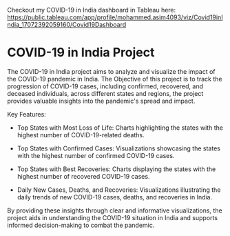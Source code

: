 Checkout my COVID-19 in India dashboard in Tableau here: 
https://public.tableau.com/app/profile/mohammed.asim4093/viz/Covid19inIndia_17072392059160/Covid19Dashboard

# COVID-19 in India Project

The COVID-19 in India project aims to analyze and visualize the impact of the COVID-19 pandemic in India. The Objective of this project is to track the progression of COVID-19 cases, including confirmed, recovered, and deceased individuals, across different states and regions, the project provides valuable insights into the pandemic's spread and impact.

Key Features:

* Top States with Most Loss of Life: Charts highlighting the states with the highest number of COVID-19-related deaths.

* Top States with Confirmed Cases: Visualizations showcasing the states with the highest number of confirmed COVID-19 cases.

* Top States with Best Recoveries: Charts displaying the states with the highest number of recovered COVID-19 cases.

* Daily New Cases, Deaths, and Recoveries: Visualizations illustrating the daily trends of new COVID-19 cases, deaths, and recoveries in India.

By providing these insights through clear and informative visualizations, the project aids in understanding the COVID-19 situation in India and supports informed decision-making to combat the pandemic.
